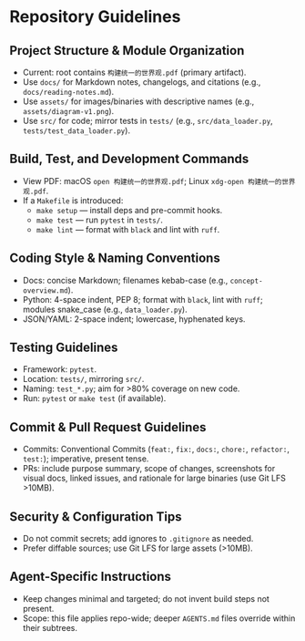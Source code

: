 # Repository Guidelines

## Project Structure & Module Organization
- Current: root contains `构建统一的世界观.pdf` (primary artifact).
- Use `docs/` for Markdown notes, changelogs, and citations (e.g., `docs/reading-notes.md`).
- Use `assets/` for images/binaries with descriptive names (e.g., `assets/diagram-v1.png`).
- Use `src/` for code; mirror tests in `tests/` (e.g., `src/data_loader.py`, `tests/test_data_loader.py`).

## Build, Test, and Development Commands
- View PDF: macOS `open 构建统一的世界观.pdf`; Linux `xdg-open 构建统一的世界观.pdf`.
- If a `Makefile` is introduced:
  - `make setup` — install deps and pre-commit hooks.
  - `make test` — run `pytest` in `tests/`.
  - `make lint` — format with `black` and lint with `ruff`.

## Coding Style & Naming Conventions
- Docs: concise Markdown; filenames kebab-case (e.g., `concept-overview.md`).
- Python: 4-space indent, PEP 8; format with `black`, lint with `ruff`; modules snake_case (e.g., `data_loader.py`).
- JSON/YAML: 2-space indent; lowercase, hyphenated keys.

## Testing Guidelines
- Framework: `pytest`.
- Location: `tests/`, mirroring `src/`.
- Naming: `test_*.py`; aim for >80% coverage on new code.
- Run: `pytest` or `make test` (if available).

## Commit & Pull Request Guidelines
- Commits: Conventional Commits (`feat:`, `fix:`, `docs:`, `chore:`, `refactor:`, `test:`); imperative, present tense.
- PRs: include purpose summary, scope of changes, screenshots for visual docs, linked issues, and rationale for large binaries (use Git LFS >10MB).

## Security & Configuration Tips
- Do not commit secrets; add ignores to `.gitignore` as needed.
- Prefer diffable sources; use Git LFS for large assets (>10MB).

## Agent-Specific Instructions
- Keep changes minimal and targeted; do not invent build steps not present.
- Scope: this file applies repo-wide; deeper `AGENTS.md` files override within their subtrees.

